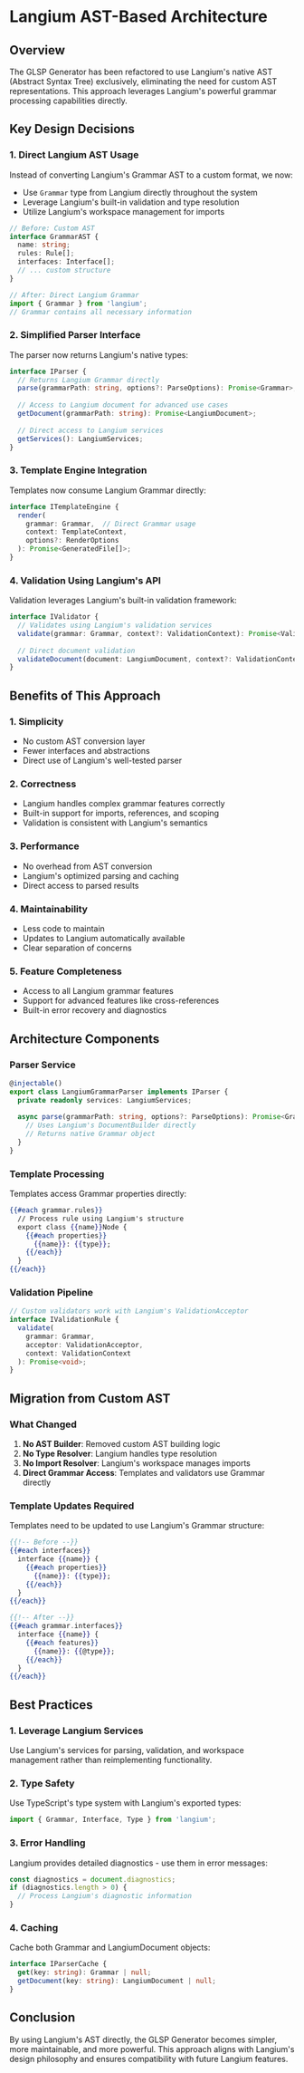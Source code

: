 # Langium AST-Based Architecture

## Overview

The GLSP Generator has been refactored to use Langium's native AST (Abstract Syntax Tree) exclusively, eliminating the need for custom AST representations. This approach leverages Langium's powerful grammar processing capabilities directly.

## Key Design Decisions

### 1. Direct Langium AST Usage

Instead of converting Langium's Grammar AST to a custom format, we now:
- Use `Grammar` type from Langium directly throughout the system
- Leverage Langium's built-in validation and type resolution
- Utilize Langium's workspace management for imports

```typescript
// Before: Custom AST
interface GrammarAST {
  name: string;
  rules: Rule[];
  interfaces: Interface[];
  // ... custom structure
}

// After: Direct Langium Grammar
import { Grammar } from 'langium';
// Grammar contains all necessary information
```

### 2. Simplified Parser Interface

The parser now returns Langium's native types:

```typescript
interface IParser {
  // Returns Langium Grammar directly
  parse(grammarPath: string, options?: ParseOptions): Promise<Grammar>;
  
  // Access to Langium document for advanced use cases
  getDocument(grammarPath: string): Promise<LangiumDocument>;
  
  // Direct access to Langium services
  getServices(): LangiumServices;
}
```

### 3. Template Engine Integration

Templates now consume Langium Grammar directly:

```typescript
interface ITemplateEngine {
  render(
    grammar: Grammar,  // Direct Grammar usage
    context: TemplateContext,
    options?: RenderOptions
  ): Promise<GeneratedFile[]>;
}
```

### 4. Validation Using Langium's API

Validation leverages Langium's built-in validation framework:

```typescript
interface IValidator {
  // Validates using Langium's validation services
  validate(grammar: Grammar, context?: ValidationContext): Promise<ValidationResult>;
  
  // Direct document validation
  validateDocument(document: LangiumDocument, context?: ValidationContext): Promise<ValidationResult>;
}
```

## Benefits of This Approach

### 1. **Simplicity**
- No custom AST conversion layer
- Fewer interfaces and abstractions
- Direct use of Langium's well-tested parser

### 2. **Correctness**
- Langium handles complex grammar features correctly
- Built-in support for imports, references, and scoping
- Validation is consistent with Langium's semantics

### 3. **Performance**
- No overhead from AST conversion
- Langium's optimized parsing and caching
- Direct access to parsed results

### 4. **Maintainability**
- Less code to maintain
- Updates to Langium automatically available
- Clear separation of concerns

### 5. **Feature Completeness**
- Access to all Langium grammar features
- Support for advanced features like cross-references
- Built-in error recovery and diagnostics

## Architecture Components

### Parser Service
```typescript
@injectable()
export class LangiumGrammarParser implements IParser {
  private readonly services: LangiumServices;
  
  async parse(grammarPath: string, options?: ParseOptions): Promise<Grammar> {
    // Uses Langium's DocumentBuilder directly
    // Returns native Grammar object
  }
}
```

### Template Processing
Templates access Grammar properties directly:
```handlebars
{{#each grammar.rules}}
  // Process rule using Langium's structure
  export class {{name}}Node {
    {{#each properties}}
      {{name}}: {{type}};
    {{/each}}
  }
{{/each}}
```

### Validation Pipeline
```typescript
// Custom validators work with Langium's ValidationAcceptor
interface IValidationRule {
  validate(
    grammar: Grammar,
    acceptor: ValidationAcceptor,
    context: ValidationContext
  ): Promise<void>;
}
```

## Migration from Custom AST

### What Changed
1. **No AST Builder**: Removed custom AST building logic
2. **No Type Resolver**: Langium handles type resolution
3. **No Import Resolver**: Langium's workspace manages imports
4. **Direct Grammar Access**: Templates and validators use Grammar directly

### Template Updates Required
Templates need to be updated to use Langium's Grammar structure:

```handlebars
{{!-- Before --}}
{{#each interfaces}}
  interface {{name}} {
    {{#each properties}}
      {{name}}: {{type}};
    {{/each}}
  }
{{/each}}

{{!-- After --}}
{{#each grammar.interfaces}}
  interface {{name}} {
    {{#each features}}
      {{name}}: {{@type}};
    {{/each}}
  }
{{/each}}
```

## Best Practices

### 1. **Leverage Langium Services**
Use Langium's services for parsing, validation, and workspace management rather than reimplementing functionality.

### 2. **Type Safety**
Use TypeScript's type system with Langium's exported types:
```typescript
import { Grammar, Interface, Type } from 'langium';
```

### 3. **Error Handling**
Langium provides detailed diagnostics - use them in error messages:
```typescript
const diagnostics = document.diagnostics;
if (diagnostics.length > 0) {
  // Process Langium's diagnostic information
}
```

### 4. **Caching**
Cache both Grammar and LangiumDocument objects:
```typescript
interface IParserCache {
  get(key: string): Grammar | null;
  getDocument(key: string): LangiumDocument | null;
}
```

## Conclusion

By using Langium's AST directly, the GLSP Generator becomes simpler, more maintainable, and more powerful. This approach aligns with Langium's design philosophy and ensures compatibility with future Langium features.